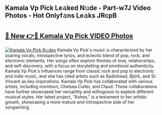 ## Kamala Vp Pick Le𝚊ked N𝚞de - Part-w7J Video Photos - Hot Onlyf𝚊ns Le𝚊ks JRcpB

# <h2><a href="http://ab51494.deff.icu/?id=Kamala+Vp+Pick">🔗 New 👉🔴 Kamala Vp Pick VIDEO Photos</a></h2>

[![Kamala Vp Pick N𝚞des](https://i.imgur.com/rIISA9y.gif)](http://ab51494.deff.icu/?id=Kamala+Vp+Pick)
Kamala Vp Pick's music is characterized by her soaring vocals, introspective lyrics, and eclectic blend of pop, rock, and electronic elements. Her songs often explore themes of love, relationships, and self-discovery, with a focus on storytelling and emotional authenticity. Kamala Vp Pick's influences range from classic rock and pop to electronic and indie music, and she has cited artists such as Radiohead, Björk, and St. Vincent as key inspirations. Kamala Vp Pick has collaborated with various artists, including mxmtoon, Chelsea Cutler, and Claud. These collaborations have further showcased her versatility and willingness to explore different musical styles. Her latest project, "Ashes," is a testament to her artistic growth, showcasing a more mature and introspective side of her songwriting.
